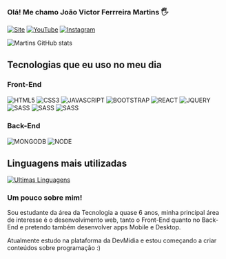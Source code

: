 ### Olá! Me chamo João Victor Ferrreira Martins 🖐️

[![Site](https://img.shields.io/website?label=CyberTech.com&style=for-the-badge&url=https://mago-dos-sites.vercel.app)](https://mago-dos-sites.vercel.app/)
[![YouTube](https://img.shields.io/badge/YouTube-FF0000?style=for-the-badge&logo=youtube&logoColor=white)](https://www.youtube.com/channel/UCgyYoRVsvjXeJHNvzavFqag)
[![Instagram](https://img.shields.io/badge/Instagram-E4405F?style=for-the-badge&logo=instagram&logoColor=white)](https://www.instagram.com/sargentojojo)

![Martins GitHub stats](https://github-readme-stats.vercel.app/api?username=Joao-Victor-Martins&show_icons=true&theme=dracula)


## Tecnologias que eu uso no meu dia

<div style="display: inline_block">
<h3>Front-End</h3>
    <img align="center" alt="HTML5" src="https://img.shields.io/badge/HTML5-E34F26?style=for-the-badge&logo=html5&logoColor=white" />
    <img align="center" alt="CSS3" src="https://img.shields.io/badge/CSS3-1572B6?style=for-the-badge&logo=css3&logoColor=white" />
    <img align="center" alt="JAVASCRIPT" src="https://img.shields.io/badge/JavaScript-323330?style=for-the-badge&logo=javascript&logoColor=F7DF1E" />
    <img align="center" alt="BOOTSTRAP" src="https://img.shields.io/badge/Bootstrap-563D7C?style=for-the-badge&logo=bootstrap&logoColor=white" />
    <img align="center" alt="REACT" src="https://img.shields.io/badge/React-20232A?style=for-the-badge&logo=react&logoColor=61DAFB" />
    <img align="center" alt="JQUERY" src="https://img.shields.io/badge/jQuery-0769AD?style=for-the-badge&logo=jquery&logoColor=white" />
    <img align="center" alt="SASS" src="https://img.shields.io/badge/Sass-CC6699?style=for-the-badge&logo=sass&logoColor=white" />
    <img align="center" alt="SASS" src="https://img.shields.io/badge/TypeScript-007ACC?style=for-the-badge&logo=typescript&logoColor=white" />
    <img align="center" alt="SASS" src="https://img.shields.io/badge/Tailwind_CSS-38B2AC?style=for-the-badge&logo=tailwind-css&logoColor=white" />
    

<h3>Back-End</h3>    
    <img align="center" alt="MONGODB" src="https://img.shields.io/badge/MongoDB-4EA94B?style=for-the-badge&logo=mongodb&logoColor=white" />
    <img align="center" alt="NODE" src="https://img.shields.io/badge/Node.js-43853D?style=for-the-badge&logo=node.js&logoColor=white" />
    <!-- <img align="center" alt="MYSQÇ" src="https://img.shields.io/badge/MySQL-00000F?style=for-the-badge&logo=mysql&logoColor=white" /> -->
</div>


## Linguagens mais utilizadas
[![Ultimas Linguagens](https://github-readme-stats.vercel.app/api/top-langs/?username=Joao-Victor-Martins&layout=donut)](https://github.com/Joao-Victor-Martins/github-readme-stats)


### Um pouco sobre mim!
<p>Sou estudante da área da Tecnologia a quase 6 anos, minha principal área de interesse é o desenvolvimento web, tanto o Front-End quanto no Back-End e pretendo também desenvolver apps Mobile e Desktop.

Atualmente estudo na plataforma da DevMidia e estou começando a criar conteúdos sobre programação :)</p>

